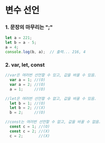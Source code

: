 변수 선언
===
### 1. 문장의 마무리는 ";"

```javascript
let a = 221;        
let b = a - 5;      
a = 4;             
console.log(b, a);  // 출력... 216, 4
```

### 2. var, let, const
```javascript
//var은 여러번 선언할 수 있고, 값을 바꿀 수 있음.
  var a = 1; //(O)
  var a = 2; //(O)
  a = 1;     //(O)
  
//let은 여러번 선언할 수 없고, 값을 바꿀 수 있음.
  let b = 1; //(O)
  let b = 2; //(X)
  b = 2;     //(O)
  
//const는 여러번 선언할 수 없고, 값을 바꿀 수 없음.
  const c = 1; //(O)
  const c = 2; //(X)
  c = 2;       //(X)
```
